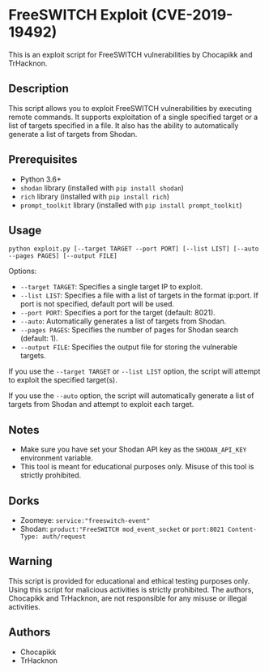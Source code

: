 # FreeSWITCH Exploit (CVE-2019-19492)

This is an exploit script for FreeSWITCH vulnerabilities by Chocapikk and TrHacknon.

## Description

This script allows you to exploit FreeSWITCH vulnerabilities by executing remote commands. It supports exploitation of a single specified target or a list of targets specified in a file. It also has the ability to automatically generate a list of targets from Shodan.

## Prerequisites

- Python 3.6+
- `shodan` library (installed with `pip install shodan`)
- `rich` library (installed with `pip install rich`)
- `prompt_toolkit` library (installed with `pip install prompt_toolkit`)

## Usage

```
python exploit.py [--target TARGET --port PORT] [--list LIST] [--auto --pages PAGES] [--output FILE]
```

Options:
- `--target TARGET`: Specifies a single target IP to exploit.
- `--list LIST`: Specifies a file with a list of targets in the format ip:port. If port is not specified, default port will be used.
- `--port PORT`: Specifies a port for the target (default: 8021).
- `--auto`: Automatically generates a list of targets from Shodan.
- `--pages PAGES`: Specifies the number of pages for Shodan search (default: 1).
- `--output FILE`: Specifies the output file for storing the vulnerable targets.

If you use the `--target TARGET` or `--list LIST` option, the script will attempt to exploit the specified target(s).

If you use the `--auto` option, the script will automatically generate a list of targets from Shodan and attempt to exploit each target.

## Notes

- Make sure you have set your Shodan API key as the `SHODAN_API_KEY` environment variable.
- This tool is meant for educational purposes only. Misuse of this tool is strictly prohibited.

## Dorks

- Zoomeye: `service:"freeswitch-event"`
- Shodan: `product:"FreeSWITCH mod_event_socket` or `port:8021 Content-Type: auth/request`

## Warning

This script is provided for educational and ethical testing purposes only. Using this script for malicious activities is strictly prohibited. The authors, Chocapikk and TrHacknon, are not responsible for any misuse or illegal activities.

## Authors

- Chocapikk
- TrHacknon
